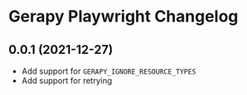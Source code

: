 # Gerapy Playwright Changelog

## 0.0.1 (2021-12-27)

- Add support for `GERAPY_IGNORE_RESOURCE_TYPES`
- Add support for retrying
